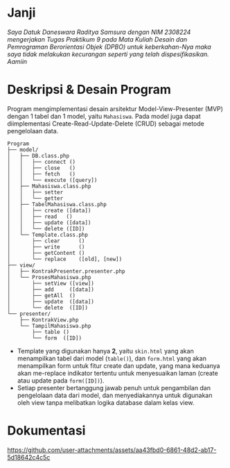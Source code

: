 # Janji
_Saya Datuk Daneswara Raditya Samsura dengan NIM 2308224 mengerjakan Tugas Praktikum 9 pada Mata Kuliah Desain dan Pemrograman Berorientasi Objek (DPBO) untuk keberkahan-Nya maka saya tidak melakukan kecurangan seperti yang telah dispesifikasikan. Aamiin_

# Deskripsi & Desain Program

Program mengimplementasi desain arsitektur Model-View-Presenter (MVP) dengan 1 tabel dan 1 model, yaitu `Mahasiswa`. Pada model juga dapat diimplementasi Create-Read-Update-Delete (CRUD) sebagai metode pengelolaan data.

```plaintext
Program
├── model/
│   ├── DB.class.php
│   │   ├── connect ()
│   │   ├── close   ()
│   │   ├── fetch   ()
│   │   └── execute ([query])
│   ├── Mahasiswa.class.php
│   │   ├── setter
│   │   └── getter
│   ├── TabelMahasiswa.class.php
│   │   ├── create ([data])
│   │   ├── read   ()
│   │   ├── update ([data])
│   │   └── delete ([ID])
│   └── Template.class.php
│       ├── clear      ()
│       ├── write      ()
│       ├── getContent ()
│       └── replace    ([old], [new])
├── view/
│   ├── KontrakPresenter.presenter.php
│   └── ProsesMahasiswa.php
│       ├── setView ([view])
│       ├── add     ([data])
│       ├── getAll  ()
│       ├── update  ([data])
│       └── delete  ([ID])
└── presenter/
    ├── KontrakView.php
    └── TampilMahasiswa.php
        ├── table ()
        └── form  ([ID])
```

- Template yang digunakan hanya __2__, yaitu `skin.html` yang akan menampilkan tabel dari model (`table()`), dan `form.html` yang akan menampilkan form untuk fitur create dan update, yang mana keduanya akan me-replace indikator tertentu untuk menyesuaikan laman (create atau update pada `form([ID])`).
- Setiap presenter bertanggung jawab penuh untuk pengambilan dan pengelolaan data dari model, dan menyediakannya untuk digunakan oleh view tanpa melibatkan logika database dalam kelas view.

# Dokumentasi
https://github.com/user-attachments/assets/aa43fbd0-6861-48d2-ab17-5d18642c4c5c
